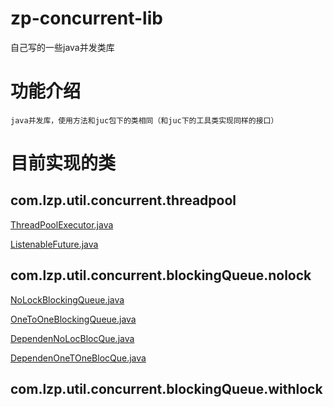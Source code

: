 # zp-concurrent-lib
 自己写的一些java并发类库
#  功能介绍
    java并发库，使用方法和juc包下的类相同（和juc下的工具类实现同样的接口）
#  目前实现的类
## com.lzp.util.concurrent.threadpool
[ThreadPoolExecutor.java](https://github.com/65487123/zp-concurrent-lib/blob/master/ThreadPoolExecutor.md)

[ListenableFuture.java](https://github.com/65487123/zp-concurrent-lib/blob/master/ListenableFuture.md)

## com.lzp.util.concurrent.blockingQueue.nolock
[NoLockBlockingQueue.java](https://github.com/65487123/zp-concurrent-lib/blob/master/NoLockBlockingQueue.md)

[OneToOneBlockingQueue.java](https://github.com/65487123/zp-concurrent-lib/blob/master/OneToOneBlockingQueue.md)

[DependenNoLocBlocQue.java](https://github.com/65487123/zp-concurrent-lib/blob/master/DependenNoLocBlocQue.md)
 
[DependenOneTOneBlocQue.java](https://github.com/65487123/zp-concurrent-lib/blob/master/DependenOneTOneBlocQue.md)
   
## com.lzp.util.concurrent.blockingQueue.withlock

    
